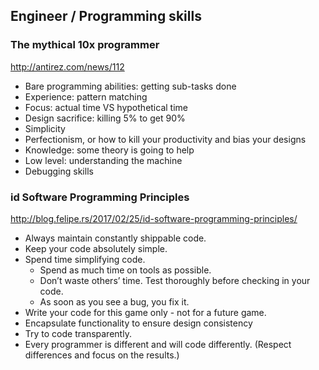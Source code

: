 ## Engineer / Programming skills

### The mythical 10x programmer
http://antirez.com/news/112
* Bare programming abilities: getting sub-tasks done
* Experience: pattern matching
* Focus: actual time VS hypothetical time
* Design sacrifice: killing 5% to get 90%
* Simplicity
* Perfectionism, or how to kill your productivity and bias your designs
* Knowledge: some theory is going to help
* Low level: understanding the machine
* Debugging skills

### id Software Programming Principles
http://blog.felipe.rs/2017/02/25/id-software-programming-principles/

* Always maintain constantly shippable code.
* Keep your code absolutely simple.
* Spend time simplifying code.
    * Spend as much time on tools as possible.
    * Don’t waste others’ time. Test thoroughly before checking in your code.
    * As soon as you see a bug, you fix it.
* Write your code for this game only - not for a future game. 
* Encapsulate functionality to ensure design consistency
* Try to code transparently.
* Every programmer is different and will code differently. (Respect differences and focus on the results.)
